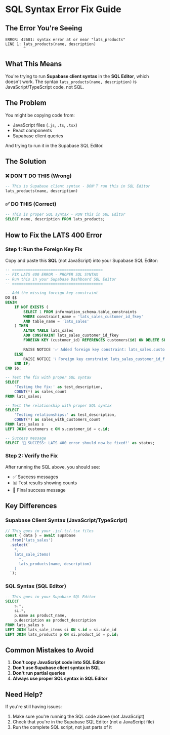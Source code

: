 # SQL Syntax Error Fix Guide

## The Error You're Seeing
```
ERROR: 42601: syntax error at or near "lats_products"
LINE 1: lats_products(name, description)
        ^
```

## What This Means
You're trying to run **Supabase client syntax** in the **SQL Editor**, which doesn't work. The syntax `lats_products(name, description)` is JavaScript/TypeScript code, not SQL.

## The Problem
You might be copying code from:
- JavaScript files (`.js`, `.ts`, `.tsx`)
- React components
- Supabase client queries

And trying to run it in the Supabase SQL Editor.

## The Solution

### ❌ DON'T DO THIS (Wrong)
```sql
-- This is Supabase client syntax - DON'T run this in SQL Editor
lats_products(name, description)
```

### ✅ DO THIS (Correct)
```sql
-- This is proper SQL syntax - RUN this in SQL Editor
SELECT name, description FROM lats_products;
```

## How to Fix the LATS 400 Error

### Step 1: Run the Foreign Key Fix
Copy and paste this **SQL** (not JavaScript) into your Supabase SQL Editor:

```sql
-- ========================================
-- FIX LATS 400 ERROR - PROPER SQL SYNTAX
-- Run this in your Supabase Dashboard SQL Editor
-- ========================================

-- Add the missing foreign key constraint
DO $$
BEGIN
    IF NOT EXISTS (
        SELECT 1 FROM information_schema.table_constraints 
        WHERE constraint_name = 'lats_sales_customer_id_fkey'
        AND table_name = 'lats_sales'
    ) THEN
        ALTER TABLE lats_sales 
        ADD CONSTRAINT lats_sales_customer_id_fkey 
        FOREIGN KEY (customer_id) REFERENCES customers(id) ON DELETE SET NULL;
        
        RAISE NOTICE '✅ Added foreign key constraint: lats_sales.customer_id -> customers.id';
    ELSE
        RAISE NOTICE 'ℹ️ Foreign key constraint lats_sales_customer_id_fkey already exists';
    END IF;
END $$;

-- Test the fix with proper SQL syntax
SELECT 
    'Testing the fix:' as test_description,
    COUNT(*) as sales_count
FROM lats_sales;

-- Test the relationship with proper SQL syntax
SELECT 
    'Testing relationships:' as test_description,
    COUNT(*) as sales_with_customers_count
FROM lats_sales s
LEFT JOIN customers c ON s.customer_id = c.id;

-- Success message
SELECT '🎉 SUCCESS: LATS 400 error should now be fixed!' as status;
```

### Step 2: Verify the Fix
After running the SQL above, you should see:
- ✅ Success messages
- 📊 Test results showing counts
- 🎉 Final success message

## Key Differences

### Supabase Client Syntax (JavaScript/TypeScript)
```javascript
// This goes in your .js/.ts/.tsx files
const { data } = await supabase
  .from('lats_sales')
  .select(`
    *,
    lats_sale_items(
      *,
      lats_products(name, description)
    )
  `);
```

### SQL Syntax (SQL Editor)
```sql
-- This goes in your Supabase SQL Editor
SELECT 
    s.*,
    si.*,
    p.name as product_name,
    p.description as product_description
FROM lats_sales s
LEFT JOIN lats_sale_items si ON s.id = si.sale_id
LEFT JOIN lats_products p ON si.product_id = p.id;
```

## Common Mistakes to Avoid

1. **Don't copy JavaScript code into SQL Editor**
2. **Don't use Supabase client syntax in SQL**
3. **Don't run partial queries**
4. **Always use proper SQL syntax in SQL Editor**

## Need Help?
If you're still having issues:
1. Make sure you're running the SQL code above (not JavaScript)
2. Check that you're in the Supabase SQL Editor (not a JavaScript file)
3. Run the complete SQL script, not just parts of it
